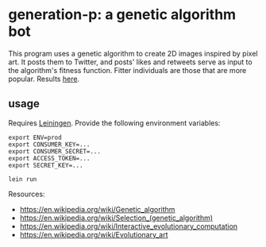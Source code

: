 # generation-p: a genetic algorithm bot

This program uses a genetic algorithm to create 2D images inspired by pixel art. It posts them to Twitter, and posts' likes and retweets serve as input to the algorithm's fitness function. Fitter individuals are those that are more popular. Results [here](https://twitter.com/generationp3).

## usage

Requires [Leiningen](https://leiningen.org/). Provide the following environment variables:

```
export ENV=prod
export CONSUMER_KEY=...
export CONSUMER_SECRET=...
export ACCESS_TOKEN=...
export SECRET_KEY=...
```

```
lein run
```


Resources:

- https://en.wikipedia.org/wiki/Genetic_algorithm
- https://en.wikipedia.org/wiki/Selection_(genetic_algorithm)
- https://en.wikipedia.org/wiki/Interactive_evolutionary_computation
- https://en.wikipedia.org/wiki/Evolutionary_art

